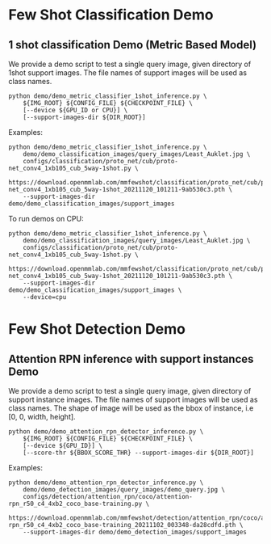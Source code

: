 # Few Shot Classification Demo

## 1 shot classification Demo (Metric Based Model)

We provide a demo script to test a single query image, given directory of 1shot support images.
The file names of support images will be used as class names.

```shell
python demo/demo_metric_classifier_1shot_inference.py \
    ${IMG_ROOT} ${CONFIG_FILE} ${CHECKPOINT_FILE} \
    [--device ${GPU_ID or CPU}] \
    [--support-images-dir ${DIR_ROOT}]
```

Examples:

```shell
python demo/demo_metric_classifier_1shot_inference.py \
    demo/demo_classification_images/query_images/Least_Auklet.jpg \
    configs/classification/proto_net/cub/proto-net_conv4_1xb105_cub_5way-1shot.py \
    https://download.openmmlab.com/mmfewshot/classification/proto_net/cub/proto-net_conv4_1xb105_cub_5way-1shot_20211120_101211-9ab530c3.pth \
    --support-images-dir demo/demo_classification_images/support_images
```

To run demos on CPU:

```shell
python demo/demo_metric_classifier_1shot_inference.py \
    demo/demo_classification_images/query_images/Least_Auklet.jpg \
    configs/classification/proto_net/cub/proto-net_conv4_1xb105_cub_5way-1shot.py \
    https://download.openmmlab.com/mmfewshot/classification/proto_net/cub/proto-net_conv4_1xb105_cub_5way-1shot_20211120_101211-9ab530c3.pth \
    --support-images-dir demo/demo_classification_images/support_images \
    --device=cpu
```

# Few Shot Detection Demo

## Attention RPN inference with support instances Demo

We provide a demo script to test a single query image, given directory of support instance images.
The file names of support images will be used as class names.
The shape of image will be used as the bbox of instance, i.e [0, 0, width, height].

```shell
python demo/demo_attention_rpn_detector_inference.py \
    ${IMG_ROOT} ${CONFIG_FILE} ${CHECKPOINT_FILE} \
    [--device ${GPU_ID}] \
    [--score-thr ${BBOX_SCORE_THR} --support-images-dir ${DIR_ROOT}]
```

Examples:

```shell
python demo/demo_attention_rpn_detector_inference.py \
    demo/demo_detection_images/query_images/demo_query.jpg \
    configs/detection/attention_rpn/coco/attention-rpn_r50_c4_4xb2_coco_base-training.py \
    https://download.openmmlab.com/mmfewshot/detection/attention_rpn/coco/attention-rpn_r50_c4_4xb2_coco_base-training_20211102_003348-da28cdfd.pth \
    --support-images-dir demo/demo_detection_images/support_images
```
